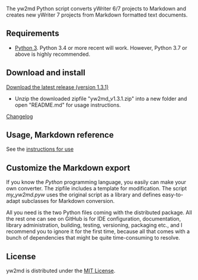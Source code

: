 The yw2md Python script converts yWriter 6/7 projects to Markdown 
and creates new yWriter 7 projects from Markdown formatted text documents.

## Requirements

* [Python 3](https://www.python.org). Python 3.4 or more recent will work. However, Python 3.7 or above is highly recommended.

## Download and install

[Download the latest release (version 1.3.1)](https://raw.githubusercontent.com/peter88213/yw2md/master/dist/yw2md_v1.3.1.zip)

* Unzip the downloaded zipfile "yw2md_v1.3.1.zip" into a new folder and open "README.md" for usage instructions.

[Changelog](changelog)

## Usage, Markdown reference

See the [instructions for use](usage)

## Customize the Markdown export

If you know the  _Python_  programming language, you easily 
can make your own converter. The zipfile includes a template for 
modification. The script  *my_yw2md.pyw* uses the original script 
as a library and defines easy-to-adapt subclasses for Markdown conversion. 

All you need is the two Python files coming with the distributed package. 
All the rest one can see on GitHub is for IDE configuration, documentation, 
library administration, building, testing, versioning, packaging etc., 
and I recommend you to ignore it for the first time, because all that comes 
with a bunch of dependencies that might be quite time-consuming to resolve. 

## License

yw2md is distributed under the [MIT
License](http://www.opensource.org/licenses/mit-license.php).
